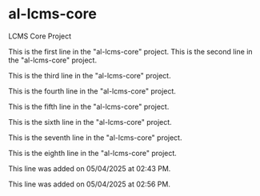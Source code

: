 # al-lcms-core
LCMS Core Project


This is the first line in the "al-lcms-core" project.
This is the second line in the "al-lcms-core" project.

This is the third line in the "al-lcms-core" project.

This is the fourth line in the "al-lcms-core" project.


This is the fifth line in the "al-lcms-core" project.


This is the sixth line in the "al-lcms-core" project.

This is the seventh line in the "al-lcms-core" project.

This is the eighth line in the "al-lcms-core" project.

This line was added on 05/04/2025 at 02:43 PM.

This line was added on 05/04/2025 at 02:56 PM.
